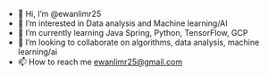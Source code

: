 - 👋 Hi, I’m @ewanlimr25
- 👀 I’m interested in Data analysis and Machine learning/AI
- 🌱 I’m currently learning Java Spring, Python, TensorFlow, GCP 
- 💞️ I’m looking to collaborate on algorithms, data analysis, machine learning/ai
- 📫 How to reach me ewanlimr25@gmail.com

<!---
ewanlimr25/ewanlimr25 is a ✨ special ✨ repository because its `README.md` (this file) appears on your GitHub profile.
You can click the Preview link to take a look at your changes.
--->
